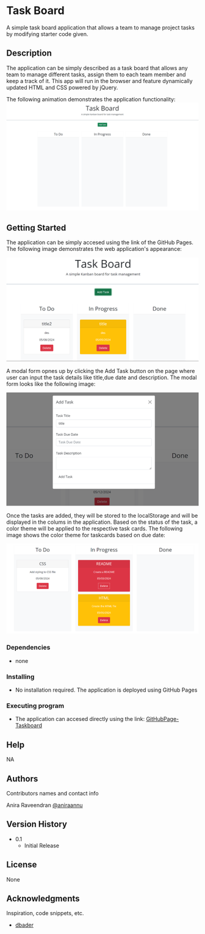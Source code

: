# Task Board

A simple task board application that allows a team to manage project tasks by modifying starter code given.

## Description

The application can be simply described as a task board that allows any team to manage different tasks, assign them to each team member and keep a track of it.  This app will run in the browser and feature dynamically updated HTML and CSS powered by jQuery.

The following animation demonstrates the application functionality: 
![A user adds three tasks to the task board and changes the state of two of them to in progress and then completion. The user then deletes the two cards in the done column.](./Assets/images/05-third-party-apis-homework-demo.gif)

## Getting Started
The application can be simply accesed using the link of the GitHub Pages. The following image demonstrates the web application's appearance:

![Image of the completed Application.](./assets/images/taskboard-screenshot.png)

A modal form opnes up by clicking the Add Task button on the page where user can input the task details like title,due date and description. The modal form looks like the following image:

![Image of the Form Modal.](./assets/images/taskboard-ModalForm.png)

Once the tasks are added, they will be stored to the localStorage and will be displayed in the colums in the application. Based on the status of the task, a color theme will be applied to the respective task cards. The following image shows the color theme for taskcards based on due date:

![Image of task card color theme based on due date.](./assets/images/taskboard-taskcard-colortheme.png)

### Dependencies

* none

### Installing

* No installation required. The application is deployed using GitHub Pages

### Executing program

* The application can accesed directly using the link:
[GitHubPage-Taskboard](https://aniraannu.github.io/task-board/)

## Help

NA

## Authors

Contributors names and contact info

Anira Raveendran
[@aniraannu](https://github.com/aniraannu)

## Version History

* 0.1
    * Initial Release

## License

None

## Acknowledgments

Inspiration, code snippets, etc.

* [dbader](https://github.com/dbader/readme-template)